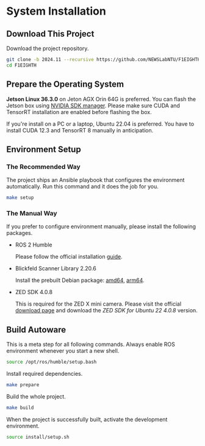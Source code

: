 # System Installation

## Download This Project

Download the project repository.

```sh
git clone -b 2024.11 --recursive https://github.com/NEWSLabNTU/F1EIGHTH.git
cd F1EIGHTH
```

## Prepare the Operating System

**Jetson Linux 36.3.0** on Jeton AGX Orin 64G is preferred. You can
flash the Jetson box using [NVIDIA SDK
manager](https://developer.nvidia.com/sdk-manager). Please make sure
CUDA and TensorRT installation are enabled before flashing the box.

If you're install on a PC or a laptop, Ubuntu 22.04 is preferred. You
have to install CUDA 12.3 and TensorRT 8 manually in anticipation.

## Environment Setup

### The Recommended Way

The project ships an Ansible playbook that configures the environment
automatically. Run this command and it does the job for you.

```sh
make setup
```

### The Manual Way

If you prefer to configure environment manually, please install the
following packages.

- ROS 2 Humble

  Please follow the official installation
  [guide](https://docs.ros.org/en/humble/Installation/Ubuntu-Install-Debians.html).

- Blickfeld Scanner Library 2.20.6
  
  Install the prebuilt Debian package:
  [amd64](https://github.com/NEWSLabNTU/blickfeld-scanner-lib/releases/download/v2.20.6-newslab1/blickfeld-scanner-lib_2.20.6-1_amd64.deb),
  [arm64](https://github.com/NEWSLabNTU/blickfeld-scanner-lib/releases/download/v2.20.6-newslab1/blickfeld-scanner-lib_2.20.6-1_arm64.deb).

- ZED SDK 4.0.8

  This is required for the ZED X mini camera. Please visit the
  official [download
  page](https://www.stereolabs.com/developers/release) and download
  the _ZED SDK for Ubuntu 22 4.0.8_ version.


## Build Autoware

This is a meta step for all following commands. Always enable ROS
environment whenever you start a new shell.

```bash
source /opt/ros/humble/setup.bash
```

Install required dependencies.

```bash
make prepare
```

Build the whole project.

```bash
make build
```

When the project is successfully built, activate the development
environment.

```sh
source install/setup.sh
```
